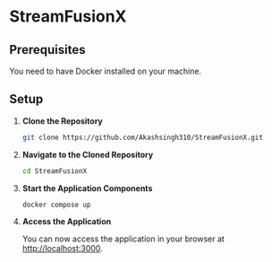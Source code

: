 # StreamFusionX

## Prerequisites

You need to have Docker installed on your machine.

## Setup

1. **Clone the Repository**

    ```sh
    git clone https://github.com/Akashsingh310/StreamFusionX.git
    ```

2. **Navigate to the Cloned Repository**

    ```sh
    cd StreamFusionX
    ```

3. **Start the Application Components**

    ```sh
    docker compose up
    ```

4. **Access the Application**

    You can now access the application in your browser at [http://localhost:3000](http://localhost:3000).
